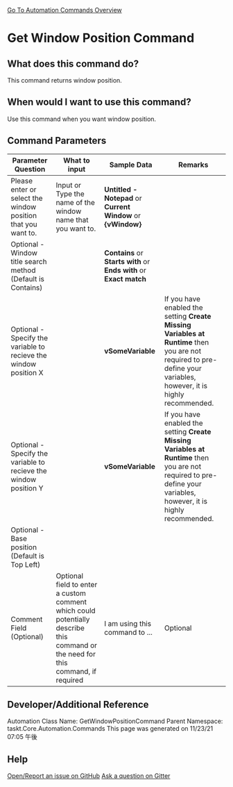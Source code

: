 <!--TITLE: Get Window Position Command -->
<!-- SUBTITLE: a command in the Window Commands group. -->
[Go To Automation Commands Overview](/automation-commands.md)


# Get Window Position Command


## What does this command do?
This command returns window position.


## When would I want to use this command?
Use this command when you want window position.


## Command Parameters
| Parameter Question   	| What to input  	|  Sample Data 	| Remarks  	|
| ---                    | ---               | ---           | ---       |
|Please enter or select the window position that you want to.|Input or Type the name of the window name that you want to.|**Untitled - Notepad** or **Current Window** or **{vWindow}**||
|Optional - Window title search method (Default is Contains)||**Contains** or **Starts with** or **Ends with** or **Exact match**||
|Optional - Specify the variable to recieve the window position X||**vSomeVariable**|If you have enabled the setting **Create Missing Variables at Runtime** then you are not required to pre-define your variables, however, it is highly recommended.|
|Optional - Specify the variable to recieve the window position Y||**vSomeVariable**|If you have enabled the setting **Create Missing Variables at Runtime** then you are not required to pre-define your variables, however, it is highly recommended.|
|Optional - Base position (Default is Top Left)||||
|Comment Field (Optional)|Optional field to enter a custom comment which could potentially describe this command or the need for this command, if required|I am using this command to ...|Optional|














## Developer/Additional Reference
Automation Class Name: GetWindowPositionCommand
Parent Namespace: taskt.Core.Automation.Commands
This page was generated on 11/23/21 07:05 午後


## Help
[Open/Report an issue on GitHub](https://github.com/saucepleez/taskt/issues/new)
[Ask a question on Gitter](https://gitter.im/taskt-rpa/Lobby)
